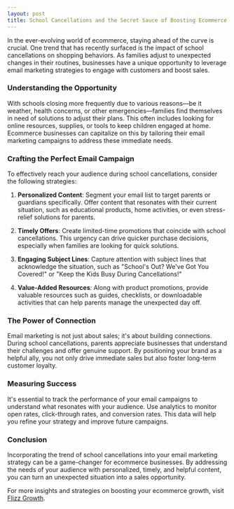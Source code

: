 ```yaml
---
layout: post
title: School Cancellations and the Secret Sauce of Boosting Ecommerce Sales
---
```



In the ever-evolving world of ecommerce, staying ahead of the curve is crucial. One trend that has recently surfaced is the impact of school cancellations on shopping behaviors. As families adjust to unexpected changes in their routines, businesses have a unique opportunity to leverage email marketing strategies to engage with customers and boost sales.

### Understanding the Opportunity

With schools closing more frequently due to various reasons—be it weather, health concerns, or other emergencies—families find themselves in need of solutions to adjust their plans. This often includes looking for online resources, supplies, or tools to keep children engaged at home. Ecommerce businesses can capitalize on this by tailoring their email marketing campaigns to address these immediate needs.

### Crafting the Perfect Email Campaign

To effectively reach your audience during school cancellations, consider the following strategies:

1. **Personalized Content**: Segment your email list to target parents or guardians specifically. Offer content that resonates with their current situation, such as educational products, home activities, or even stress-relief solutions for parents.

2. **Timely Offers**: Create limited-time promotions that coincide with school cancellations. This urgency can drive quicker purchase decisions, especially when families are looking for quick solutions.

3. **Engaging Subject Lines**: Capture attention with subject lines that acknowledge the situation, such as "School's Out? We've Got You Covered!" or "Keep the Kids Busy During Cancellations!"

4. **Value-Added Resources**: Along with product promotions, provide valuable resources such as guides, checklists, or downloadable activities that can help parents manage the unexpected day off.

### The Power of Connection

Email marketing is not just about sales; it's about building connections. During school cancellations, parents appreciate businesses that understand their challenges and offer genuine support. By positioning your brand as a helpful ally, you not only drive immediate sales but also foster long-term customer loyalty.

### Measuring Success

It's essential to track the performance of your email campaigns to understand what resonates with your audience. Use analytics to monitor open rates, click-through rates, and conversion rates. This data will help you refine your strategy and improve future campaigns.

### Conclusion

Incorporating the trend of school cancellations into your email marketing strategy can be a game-changer for ecommerce businesses. By addressing the needs of your audience with personalized, timely, and helpful content, you can turn an unexpected situation into a sales opportunity. 

For more insights and strategies on boosting your ecommerce growth, visit [Flizz Growth](https://flizzgrowth.com).